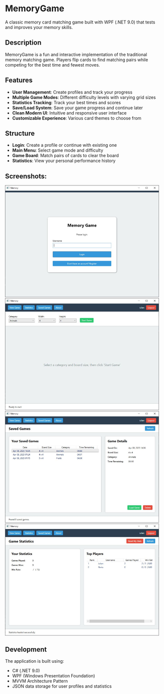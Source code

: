 # MemoryGame
A classic memory card matching game built with WPF (.NET 9.0) that tests and improves your memory skills.

## Description
MemoryGame is a fun and interactive implementation of the traditional memory matching game. Players flip cards to find matching pairs while competing for the best time and fewest moves.

## Features
- **User Management**: Create profiles and track your progress
- **Multiple Game Modes**: Different difficulty levels with varying grid sizes
- **Statistics Tracking**: Track your best times and scores
- **Save/Load System**: Save your game progress and continue later
- **Clean Modern UI**: Intuitive and responsive user interface
- **Customizable Experience**: Various card themes to choose from

## Structure
- **Login**: Create a profile or continue with existing one
- **Main Menu**: Select game mode and difficulty
- **Game Board**: Match pairs of cards to clear the board
- **Statistics**: View your personal performance history

## Screenshots:
![Login Screen](https://github.com/popaiulian1/MemoryGame/blob/main/MemoryGame/Assets/Images/login-screen.JPG)
![New Game Screen](https://github.com/popaiulian1/MemoryGame/blob/main/MemoryGame/Assets/Images/new-game-screen.JPG)
![Saved Games Screen](https://github.com/popaiulian1/MemoryGame/blob/main/MemoryGame/Assets/Images/saved-games-screen.JPG)
![Statistics Screen](https://github.com/popaiulian1/MemoryGame/blob/main/MemoryGame/Assets/Images/statistics-screen.JPG)

## Development
The application is built using:
- C# (.NET 9.0)
- WPF (Windows Presentation Foundation)
- MVVM Architecture Pattern
- JSON data storage for user profiles and statistics
